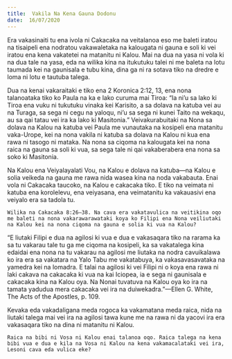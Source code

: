 ```yaml
---
title:  Vakila Na Kena Gauna Dodonu
date:  16/07/2020
---
```


Era vakasinaiti tu ena ivola ni Cakacaka na veitalanoa eso me baleti iratou na tisaipeli ena nodratou vakawaletaka na kalougata ni gauna e soli ki vei iratou ena kena vakatetei na matanitu ni Kalou. Mai na dua na yasa ni vola ki na dua tale na yasa, eda na wilika kina na itukutuku talei ni me baleta na lotu taumada kei na gaunisala e tubu kina, dina ga ni ra sotava tiko na dredre e loma ni lotu e tautuba talega.

Dua na kenai vakaraitaki e tiko ena 2 Koronica 2:12, 13, ena nona talanoataka tiko ko Paula na ka e lako curuma mai Tiroa: “Ia ni’u sa lako ki Tiroa ena vuku ni tukutuku vinaka kei Karisito, a sa dolava na katuba vei au na Turaga, sa sega ni cegu na yaloqu, ni’u sa sega ni kunei Taito na wekaqu, au sa qai tatau vei ira ka lako ki Masitonia.” Veivakurabuitaki na Nona sa dolava na Kalou na katuba vei Paula me vunautaka na kosipeli ena matanitu vaka-Urope, kei na nona vakila ni katuba sa dolava na Kalou ni kua ena rawa ni tasogo ni mataka. Na nona sa ciqoma na kalougata kei na nona raica na gauna sa soli ki vua, sa sega tale ni qai vakaberabera ena nona sa soko ki Masitonia.

Na Kalou ena Veiyalayalati Vou, na Kalou e dolava na katuba—na Kalou e solia veikeda na gauna me rawa nida wasea kina na noda vakabauta. Enai vola ni Cakacaka taucoko, na Kalou e cakacaka tiko. E tiko na veimata ni katuba ena korolelevu, ena veiyasana, ena veimatanitu ka vakauasivi ena veiyalo era sa tadola tu.

`Wilika na Cakacaka 8:26–38. Na cava era vakatavulica na veitikina oqo me baleti na nona vakarawarawataki koya ko Filipi ena Nona veiliutaki na Kalou kei na nona ciqoma na gauna e solia ki vua na Kalou?`

“E liutaki Filipi e dua na agilosi ki vua e dua e vakasaqara tiko na rarama ka sa tu vakarau tale tu ga me ciqoma na kosipeli, ka sa vakatalega kina edaidai ena nona na tu vakarau na agilosi me liutaka na nodra cavuikalawa ko ira era sa vakatara na Yalo Tabu me vakatabuya, ka vakasavasavataka na yamedra kei na lomadra. E talai na agilosi ki vei Filipi ni o koya ena rawa ni laki cakava na cakacaka ki vua na kai Iciopea, ia e sega ni gaunisala e cakacaka kina na Kalou oya. Na Nonai tuvatuva na Kalou oya ko ira na tamata yadudua mera cakacaka vei ira na duiwekadra.”—Ellen G. White, The Acts of the Apostles, p. 109.

Kevaka eda vakadaligana meda rogoca ka vakamatana meda raica, nida na liutaki talega mai vei ira na agilosi tawa kune me na rawa ni da yacovi ira era vakasaqara tiko na dina ni matanitu ni Kalou.

`Raica na bibi ni Vosa ni Kalou enai talanoa oqo. Raica talega na kena bibi vua e dua e kila na Vosa ni Kalou na kena vakamacalataki vei ira, Lesoni cava eda vulica eke?`